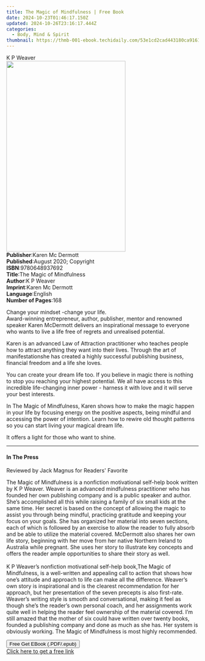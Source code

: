 ```yaml
---
title: The Magic of Mindfulness | Free Book
date: 2024-10-23T01:46:17.150Z
updated: 2024-10-26T23:16:17.444Z
categories:
  - Body, Mind & Spirit
thumbnail: https://thmb-001-ebook.techidaily.com/53e1cd2cad443180ca91610fd7ff4bdb622a9e35870e7630c9405f47faa005b2.jpg
---
```

<main id="book-container">
  <div class="flex flex-col">
    <div class="book-brief flex-1 py-6 px-4 sm:p-6 md:py-10 md:px-8">
      <!-- brief-->
      <div class="book-brief-main">K P Weaver</div>
    </div>
    <div
      class="book-meta-info flex-1 grid gap-4 col-start-1 col-end-3 row-start-1 sm:mb-6 sm:grid-cols-4 lg:gap-6 lg:col-start-2 lg:row-end-6 lg:row-span-6 lg:mb-0"
    >
      <div
        class="book-meta-info-left place-content-center mt-4 p-4 text-sm leading-6 col-start-2 col-span-2 dark:text-slate-400"
      >
        <img
          class="w-full h-500 object-cover rounded-lg sm:h-255 sm:col-span-2 lg:col-span-full"
          src="https://img-001-ebook.techidaily.com/0a01e1f37cc8eaa74b3376d95a16ec3f4f81678576cf58ba421ae2496bfc0703.jpg"
          alt=""
          width="312"
          height="500"
        />
      </div>
      <div
        class="book-meta-info-right mt-2 col-start-1 row-start-2 col-span-3 self-center"
      >
        <!-- meta data  -->
        <div class="flex flex-col px-4 md:px-8">
          <div class="flex-1">
            <strong>Publisher</strong>:<span class="px-2"
              >Karen Mc Dermott</span
            >
          </div>
          <div class="flex-1">
            <strong>Published</strong>:<span class="px-2"
              >August 2020; Copyright</span
            >
          </div>
          <div class="flex-1">
            <strong>ISBN</strong>:<span class="px-2">9780648937692</span>
          </div>
          <div class="flex-1">
            <strong>Title</strong>:<span class="px-2"
              >The Magic of Mindfulness</span
            >
          </div>
          <div class="flex-1">
            <strong>Author</strong>:<span class="px-2">K P Weaver</span>
          </div>
          <div class="flex-1">
            <strong>Imprint</strong>:<span class="px-2">Karen Mc Dermott</span>
          </div>
          <div class="flex-1">
            <strong>Language</strong>:<span class="px-2">English</span>
          </div>
          <div class="flex-1">
            <strong>Number of Pages</strong>:<span class="px-2">168</span>
          </div>
        </div>
      </div>
    </div>
    <div class="book-description flex-1 py-6 px-4 sm:p-6 md:py-10 md:px-8">
      <div class="book-description-main">
        <div accordion-content="" id="description">
          <p>
            Change your mindset -change your life.<br />Award-winning
            entrepreneur, author, publisher, mentor and renowned speaker Karen
            McDermott delivers an inspirational message to everyone who wants to
            live a life free of regrets and unrealised potential.
          </p>
          <p>
            Karen is an advanced Law of Attraction practitioner who teaches
            people how to attract anything they want into their lives. Through
            the art of manifestationshe has created a highly successful
            publishing business, financial freedom and a life she loves.
          </p>
          <p>
            You can create your dream life too. If you believe in magic there is
            nothing to stop you reaching your highest potential. We all have
            access to this incredible life-changing inner power - harness it
            with love and it will serve your best interests.
          </p>
          <p>
            In The Magic of Mindfulness, Karen shows how to make the magic
            happen in your life by focusing energy on the positive aspects,
            being mindful and accessing the power of intention. Learn how to
            rewire old thought patterns so you can start living your magical
            dream life.
          </p>
          <p>It offers a light for those who want to shine.</p>
        </div>
        <div class="accordion-fader"></div>
      </div>
    </div>
    <div class="book-excerpts flex-1 py-6 px-4 sm:p-6 md:py-10 md:px-8">
      <!-- excerpts-->
      <div class="book-excerpts-main">
        <hr />
        <h4 class="placeholder placeholder-heading">
          <span>In The Press</span>
        </h4>
        <p></p>
        <p>Reviewed by&nbsp;Jack Magnus&nbsp;for Readers' Favorite</p>
        <p>
          The Magic of Mindfulness is a nonfiction motivational self-help book
          written by K P Weaver. Weaver is an advanced mindfulness practitioner
          who has founded her own publishing company and is a public speaker and
          author. She’s accomplished all this while raising a family of six
          small kids at the same time. Her secret is based on the concept of
          allowing the magic to assist you through being mindful, practicing
          gratitude and keeping your focus on your goals. She has organized her
          material into seven sections, each of which is followed by an exercise
          to allow the reader to fully absorb and be able to utilize the
          material covered. McDermott also shares her own life story, beginning
          with her move from her native Northern Ireland to Australia while
          pregnant. She uses her story to illustrate key concepts and offers the
          reader ample opportunities to share their story as well.<br /><br />K
          P Weaver’s nonfiction motivational self-help book,The Magic of
          Mindfulness, is a well-written and appealing call to action that shows
          how one’s attitude and approach to life can make all the difference.
          Weaver’s own story is inspirational and is the clearest recommendation
          for her approach, but her presentation of the seven precepts is also
          first-rate. Weaver’s writing style is smooth and conversational,
          making it feel as though she’s the reader’s own personal coach, and
          her assignments work quite well in helping the reader feel ownership
          of the material covered. I’m still amazed that the mother of six could
          have written over twenty books, founded a publishing company and done
          as much as she has. Her system is obviously working. The Magic of
          Mindfulness is most highly recommended.
        </p>
        <p></p>
      </div>
    </div>
    <div
      class="book-about-author flex-1 py-6 px-4 sm:p-6 md:py-10 md:px-8"
    ></div>
    <div class="book-free-get flex-1 py-6 px-4 sm:p-6 md:py-10 md:px-8">
      <button
        id="btn-free-get"
        class="bg-blue-500 hover:bg-blue-700 text-white font-bold py-2 px-4 rounded"
      >
        Free Get EBook (.PDF/.epub)
      </button>
      <div id="countdown-display" class="px-2 text-lg mt-2"></div>
      <a
        id="free-link"
        class="hidden bg-blue-500 hover:bg-blue-700 text-white font-bold py-2 px-4 rounded"
        href="https://www.ebooks.com/en-us/book/210119316/the-magic-of-mindfulness/k-p-weaver/"
        target="_blank"
        >Click here to get a free link</a
      >
    </div>
    <script>
      let countdownTime = 0;
      let countdownInterval = null;
      document
        .getElementById('btn-free-get')
        .addEventListener('click', startCountdown);
      function startCountdown() {
        countdownTime = new Date().getTime() + 60000 * 3;
        countdownInterval = setInterval(updateCountdown, 1000);
        document.getElementById('btn-free-get').disabled = true;
        document
          .getElementById('btn-free-get')
          .classList.add('bg-gray-500', 'cursor-not-allowed');
      }
      function updateCountdown() {
        let currentTime = new Date().getTime();
        let timeLeft = countdownTime - currentTime;
        let secondsLeft = Math.floor(timeLeft / 1000);
        document.getElementById('countdown-display').innerHTML =
          `Remaining time: ${secondsLeft} seconds.`;
        if (secondsLeft <= 0) {
          clearInterval(countdownInterval);
          document.getElementById('btn-free-get').classList.add('hidden');
          document.getElementById('free-link').classList.remove('hidden');
          document.getElementById('countdown-display').innerHTML = '';
        }
      }
    </script>
  </div>
</main>

<ins class="adsbygoogle"
      style="display:block"
      data-ad-client="ca-pub-7571918770474297"
      data-ad-slot="8358498916"
      data-ad-format="auto"
      data-full-width-responsive="true"></ins>
    